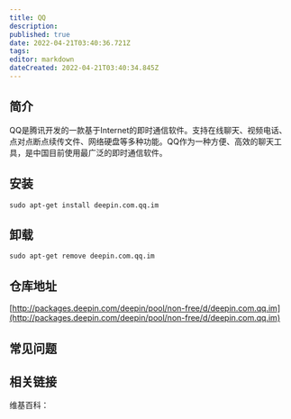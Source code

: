 ```yaml
---
title: QQ
description: 
published: true
date: 2022-04-21T03:40:36.721Z
tags: 
editor: markdown
dateCreated: 2022-04-21T03:40:34.845Z
---
```


## 简介

QQ是腾讯开发的一款基于Internet的即时通信软件。支持在线聊天、视频电话、点对点断点续传文件、网络硬盘等多种功能。QQ作为一种方便、高效的聊天工具，是中国目前使用最广泛的即时通信软件。

## 安装

`sudo apt-get install deepin.com.qq.im`

## 卸载

`sudo apt-get remove deepin.com.qq.im`

## 仓库地址

[http://packages.deepin.com/deepin/pool/non-free/d/deepin.com.qq.im](http://packages.deepin.com/deepin/pool/non-free/d/deepin.com.qq.im)


## 常见问题


## 相关链接

维基百科：